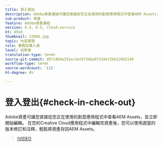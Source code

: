 ```yaml
---
title: 登入登出
description: Adobe資產連結可讓您直接從您正在使用的創意應用程式中查看AEM Assets，並立即開始編輯。 在您的Creative Cloud應用程式中編輯完資產後，您可以使用適當的版本修訂和注釋，輕鬆將資產存回AEM Assets。
sub-product: 資產
feature: Adobe資產連結
version: 6.4, 6.5, cloud-service
kt: 4910
thumbnail: 33886.jpg
topic: 內容管理
role: 業務從業人員
level: 初學者
translation-type: tm+mt
source-git-commit: d9714b9a291ec3ee5f3dba9723de72bb120d2149
workflow-type: tm+mt
source-wordcount: '112'
ht-degree: 0%

---
```



# 登入登出{#check-in-check-out}

Adobe資產可讓您直接從您正在使用的創意應用程式中查看AEM Assets，並立即開始編輯。 在您的Creative Cloud應用程式中編輯完資產後，您可以使用適當的版本修訂和注釋，輕鬆將資產存回AEM Assets。

>[!VIDEO](https://video.tv.adobe.com/v/33886/?quality=12)
